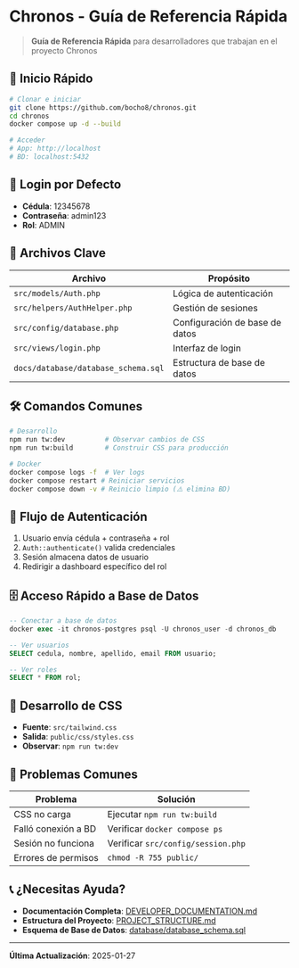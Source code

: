 # Chronos - Guía de Referencia Rápida

> **Guía de Referencia Rápida** para desarrolladores que trabajan en el proyecto Chronos

## 🚀 Inicio Rápido

```bash
# Clonar e iniciar
git clone https://github.com/bocho8/chronos.git
cd chronos
docker compose up -d --build

# Acceder
# App: http://localhost
# BD: localhost:5432
```

## 🔑 Login por Defecto

- **Cédula**: 12345678
- **Contraseña**: admin123
- **Rol**: ADMIN

## 📁 Archivos Clave

| Archivo | Propósito |
|---------|-----------|
| `src/models/Auth.php` | Lógica de autenticación |
| `src/helpers/AuthHelper.php` | Gestión de sesiones |
| `src/config/database.php` | Configuración de base de datos |
| `src/views/login.php` | Interfaz de login |
| `docs/database/database_schema.sql` | Estructura de base de datos |

## 🛠 Comandos Comunes

```bash
# Desarrollo
npm run tw:dev          # Observar cambios de CSS
npm run tw:build        # Construir CSS para producción

# Docker
docker compose logs -f  # Ver logs
docker compose restart # Reiniciar servicios
docker compose down -v # Reinicio limpio (⚠️ elimina BD)
```

## 🔐 Flujo de Autenticación

1. Usuario envía cédula + contraseña + rol
2. `Auth::authenticate()` valida credenciales
3. Sesión almacena datos de usuario
4. Redirigir a dashboard específico del rol

## 🗄 Acceso Rápido a Base de Datos

```sql
-- Conectar a base de datos
docker exec -it chronos-postgres psql -U chronos_user -d chronos_db

-- Ver usuarios
SELECT cedula, nombre, apellido, email FROM usuario;

-- Ver roles
SELECT * FROM rol;
```

## 🎨 Desarrollo de CSS

- **Fuente**: `src/tailwind.css`
- **Salida**: `public/css/styles.css`
- **Observar**: `npm run tw:dev`

## 🐛 Problemas Comunes

| Problema | Solución |
|----------|----------|
| CSS no carga | Ejecutar `npm run tw:build` |
| Falló conexión a BD | Verificar `docker compose ps` |
| Sesión no funciona | Verificar `src/config/session.php` |
| Errores de permisos | `chmod -R 755 public/` |

## 📞 ¿Necesitas Ayuda?

- **Documentación Completa**: [DEVELOPER_DOCUMENTATION.md](DEVELOPER_DOCUMENTATION.md)
- **Estructura del Proyecto**: [PROJECT_STRUCTURE.md](PROJECT_STRUCTURE.md)
- **Esquema de Base de Datos**: [database/database_schema.sql](database/database_schema.sql)

---

**Última Actualización**: 2025-01-27